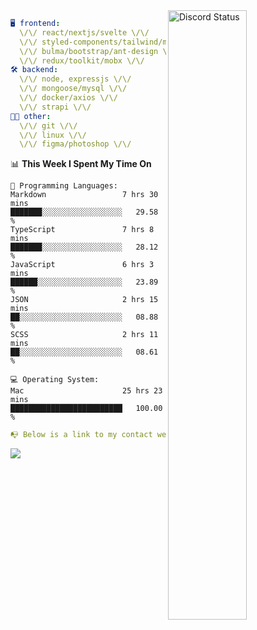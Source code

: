 
<a href="https://discord.com/users/279302975371870218" target="_blank">
    <img width="50%" align="right" alt="Discord Status" src="https://lanyard.cnrad.dev/api/279302975371870218?bg=161B22&borderRadius=5px%205px%200%200&hideTimestamp=true&idleMessage=Just%20chillin%27%20at%20the%20moment&animated=true">
</a>

```yaml
🖥️ frontend: 
  \/\/ react/nextjs/svelte \/\/
  \/\/ styled-components/tailwind/mui/
  \/\/ bulma/bootstrap/ant-design \/\/
  \/\/ redux/toolkit/mobx \/\/
🛠 backend: 
  \/\/ node, expressjs \/\/
  \/\/ mongoose/mysql \/\/
  \/\/ docker/axios \/\/
  \/\/ strapi \/\/
👨‍💻 other: 
  \/\/ git \/\/ 
  \/\/ linux \/\/
  \/\/ figma/photoshop \/\/
```
<!--START_SECTION:waka-->
📊 **This Week I Spent My Time On** 

```text
💬 Programming Languages: 
Markdown                 7 hrs 30 mins       ███████░░░░░░░░░░░░░░░░░░   29.58 % 
TypeScript               7 hrs 8 mins        ███████░░░░░░░░░░░░░░░░░░   28.12 % 
JavaScript               6 hrs 3 mins        ██████░░░░░░░░░░░░░░░░░░░   23.89 % 
JSON                     2 hrs 15 mins       ██░░░░░░░░░░░░░░░░░░░░░░░   08.88 % 
SCSS                     2 hrs 11 mins       ██░░░░░░░░░░░░░░░░░░░░░░░   08.61 % 

💻 Operating System: 
Mac                      25 hrs 23 mins      █████████████████████████   100.00 % 
```


<!--END_SECTION:waka-->
```yaml
📭 Below is a link to my contact website 
```
<a href="https://mxns.xyz" target="_black"> <img src="https://img.shields.io/badge/website-161B22?style=for-the-badge&logo=About.me&logoColor=white"></img> <a/>
